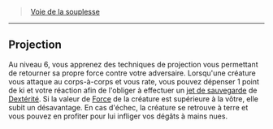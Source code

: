 ﻿---
!Generic
Id: monk_flexibility_hd.md#projection
ParentLink: monk_flexibility_hd.md#voie-de-la-souplesse
Name: Projection
ParentName: Voie de la souplesse
NameLevel: 2
---
> [Voie de la souplesse](hd_monk_flexibility.md)

---

## Projection

Au niveau 6, vous apprenez des techniques de projection vous permettant de retourner sa propre force contre votre adversaire. Lorsqu'une créature vous attaque au corps-à-corps et vous rate, vous pouvez dépenser 1 point de ki et votre réaction afin de l'obliger à effectuer un [jet de sauvegarde](hd_abilities_jets_de_sauvegarde.md) de [Dextérité](hd_abilities_dexterity.md). Si la valeur de [Force](hd_abilities_strength.md) de la créature est supérieure à la vôtre, elle subit un désavantage. En cas d'échec, la créature se retrouve à terre et vous pouvez en profiter pour lui infliger vos dégâts à mains nues.

